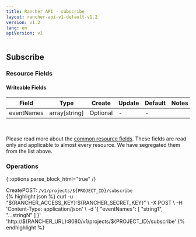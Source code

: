 ```yaml
---
title: Rancher API - subscribe
layout: rancher-api-v1-default-v1.2
version: v1.2
lang: en
apiVersion: v1
---
```


## Subscribe



### Resource Fields

#### Writeable Fields

Field | Type | Create | Update | Default | Notes
---|---|---|---|---|---
eventNames | array[string] | Optional | - | - | 



<br>

Please read more about the [common resource fields]({{site.baseurl}}/rancher/{{page.version}}/{{page.lang}}/api/{{page.apiVersion}}/common/). These fields are read only and applicable to almost every resource. We have segregated them from the list above.

### Operations
{::options parse_block_html="true" /}
<a id="create"></a>
<div class="action"><span class="header">Create<span class="headerright">POST:  <code>/v1/projects/${PROJECT_ID}/subscribe</code></span></span>
<div class="action-contents"> {% highlight json %}
curl -u "${RANCHER_ACCESS_KEY}:${RANCHER_SECRET_KEY}" \
-X POST \
-H 'Content-Type: application/json' \
-d '{
	"eventNames": [
		"string1",
		"...stringN"
	]
}' 'http://${RANCHER_URL}:8080/v1/projects/${PROJECT_ID}/subscribe'
{% endhighlight %}
</div></div>



